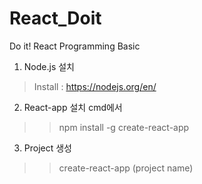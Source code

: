 # React_Doit

Do it!
React Programming Basic

1. Node.js 설치
>Install : https://nodejs.org/en/

2. React-app 설치
cmd에서
>> npm install -g create-react-app

3. Project 생성
>> create-react-app (project name)

